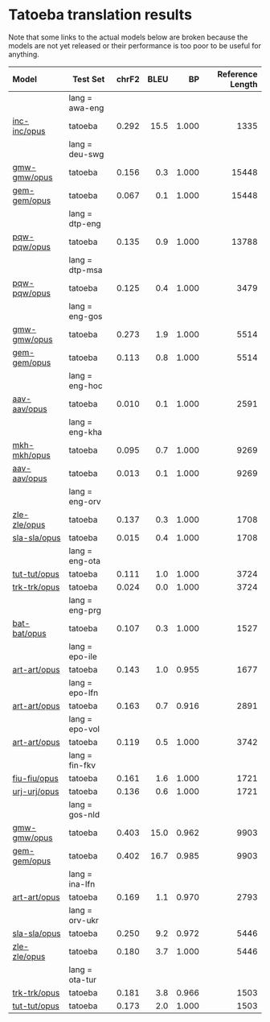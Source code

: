 # Tatoeba translation results

Note that some links to the actual models below are broken
because the models are not yet released or their performance is too poor
to be useful for anything.

| Model | Test Set | chrF2 | BLEU | BP | Reference Length |
|:--|---|--:|--:|--:|--:|
| | lang = awa-eng | | | | |
| [inc-inc/opus](../models/inc-inc) | tatoeba | 0.292 | 15.5 | 1.000 | 1335 |
| | lang = deu-swg | | | | |
| [gmw-gmw/opus](../models/gmw-gmw) | tatoeba | 0.156 | 0.3 | 1.000 | 15448 |
| [gem-gem/opus](../models/gem-gem) | tatoeba | 0.067 | 0.1 | 1.000 | 15448 |
| | lang = dtp-eng | | | | |
| [pqw-pqw/opus](../models/pqw-pqw) | tatoeba | 0.135 | 0.9 | 1.000 | 13788 |
| | lang = dtp-msa | | | | |
| [pqw-pqw/opus](../models/pqw-pqw) | tatoeba | 0.125 | 0.4 | 1.000 | 3479 |
| | lang = eng-gos | | | | |
| [gmw-gmw/opus](../models/gmw-gmw) | tatoeba | 0.273 | 1.9 | 1.000 | 5514 |
| [gem-gem/opus](../models/gem-gem) | tatoeba | 0.113 | 0.8 | 1.000 | 5514 |
| | lang = eng-hoc | | | | |
| [aav-aav/opus](../models/aav-aav) | tatoeba | 0.010 | 0.1 | 1.000 | 2591 |
| | lang = eng-kha | | | | |
| [mkh-mkh/opus](../models/mkh-mkh) | tatoeba | 0.095 | 0.7 | 1.000 | 9269 |
| [aav-aav/opus](../models/aav-aav) | tatoeba | 0.013 | 0.1 | 1.000 | 9269 |
| | lang = eng-orv | | | | |
| [zle-zle/opus](../models/zle-zle) | tatoeba | 0.137 | 0.3 | 1.000 | 1708 |
| [sla-sla/opus](../models/sla-sla) | tatoeba | 0.015 | 0.4 | 1.000 | 1708 |
| | lang = eng-ota | | | | |
| [tut-tut/opus](../models/tut-tut) | tatoeba | 0.111 | 1.0 | 1.000 | 3724 |
| [trk-trk/opus](../models/trk-trk) | tatoeba | 0.024 | 0.0 | 1.000 | 3724 |
| | lang = eng-prg | | | | |
| [bat-bat/opus](../models/bat-bat) | tatoeba | 0.107 | 0.3 | 1.000 | 1527 |
| | lang = epo-ile | | | | |
| [art-art/opus](../models/art-art) | tatoeba | 0.143 | 1.0 | 0.955 | 1677 |
| | lang = epo-lfn | | | | |
| [art-art/opus](../models/art-art) | tatoeba | 0.163 | 0.7 | 0.916 | 2891 |
| | lang = epo-vol | | | | |
| [art-art/opus](../models/art-art) | tatoeba | 0.119 | 0.5 | 1.000 | 3742 |
| | lang = fin-fkv | | | | |
| [fiu-fiu/opus](../models/fiu-fiu) | tatoeba | 0.161 | 1.6 | 1.000 | 1721 |
| [urj-urj/opus](../models/urj-urj) | tatoeba | 0.136 | 0.6 | 1.000 | 1721 |
| | lang = gos-nld | | | | |
| [gmw-gmw/opus](../models/gmw-gmw) | tatoeba | 0.403 | 15.0 | 0.962 | 9903 |
| [gem-gem/opus](../models/gem-gem) | tatoeba | 0.402 | 16.7 | 0.985 | 9903 |
| | lang = ina-lfn | | | | |
| [art-art/opus](../models/art-art) | tatoeba | 0.169 | 1.1 | 0.970 | 2793 |
| | lang = orv-ukr | | | | |
| [sla-sla/opus](../models/sla-sla) | tatoeba | 0.250 | 9.2 | 0.972 | 5446 |
| [zle-zle/opus](../models/zle-zle) | tatoeba | 0.180 | 3.7 | 1.000 | 5446 |
| | lang = ota-tur | | | | |
| [trk-trk/opus](../models/trk-trk) | tatoeba | 0.181 | 3.8 | 0.966 | 1503 |
| [tut-tut/opus](../models/tut-tut) | tatoeba | 0.173 | 2.0 | 1.000 | 1503 |
